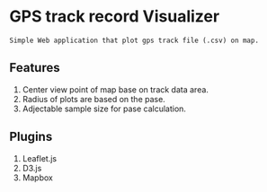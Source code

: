 # GPS track record Visualizer
    Simple Web application that plot gps track file (.csv) on map.

## Features
1. Center view point of map base on track data area.
2. Radius of plots are based on the pase. 
3. Adjectable sample size for pase calculation.

## Plugins
1. Leaflet.js
2. D3.js
3. Mapbox